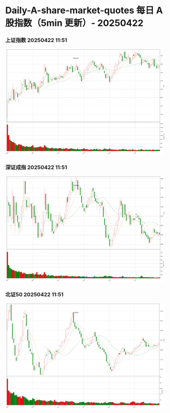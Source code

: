 
# Daily-A-share-market-quotes 每日 A 股指数（5min 更新）- 20250422

### 上证指数 20250422 11:51
![](./fig/2025/4/20250422-sh000001.png)

### 深证成指 20250422 11:51
![](./fig/2025/4/20250422-sz399001.png)

### 北证50 20250422 11:51
![](./fig/2025/4/20250422-bj899050.png)
